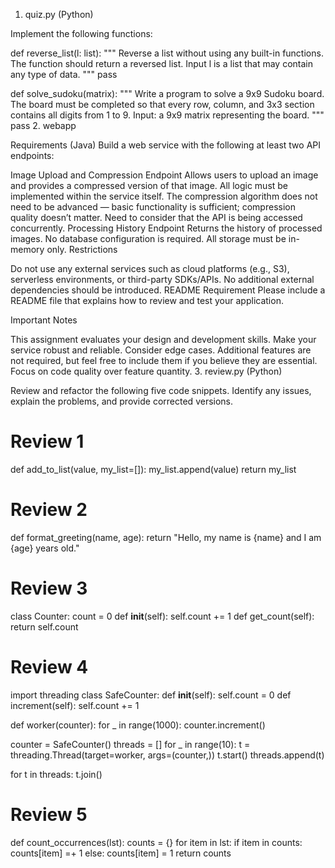 
1. quiz.py (Python)

Implement the following functions:

def reverse_list(l: list):
    """
    Reverse a list without using any built-in functions.
    The function should return a reversed list.
    Input l is a list that may contain any type of data.
    """
    pass
 
def solve_sudoku(matrix):
    """
    Write a program to solve a 9x9 Sudoku board.
    The board must be completed so that every row, column, and 3x3 section
    contains all digits from 1 to 9.
    Input: a 9x9 matrix representing the board.
    """
    pass
2. webapp

Requirements (Java)
Build a web service with the following at least two API endpoints:

Image Upload and Compression Endpoint
Allows users to upload an image and provides a compressed version of that image.
All logic must be implemented within the service itself.
The compression algorithm does not need to be advanced — basic functionality is sufficient; compression quality doesn’t matter.
Need to consider that the API is being accessed concurrently.
Processing History Endpoint
Returns the history of processed images.
No database configuration is required.
All storage must be in-memory only.
Restrictions

Do not use any external services such as cloud platforms (e.g., S3), serverless environments, or third-party SDKs/APIs.
No additional external dependencies should be introduced.
README Requirement
Please include a README file that explains how to review and test your application.

Important Notes

This assignment evaluates your design and development skills.
Make your service robust and reliable. Consider edge cases.
Additional features are not required, but feel free to include them if you believe they are essential.
Focus on code quality over feature quantity.
3. review.py (Python)

Review and refactor the following five code snippets. Identify any issues, explain the problems, and provide corrected versions.

# Review 1
def add_to_list(value, my_list=[]):
    my_list.append(value)
    return my_list
 
# Review 2
def format_greeting(name, age):
    return "Hello, my name is {name} and I am {age} years old."
 
# Review 3
class Counter:
    count = 0
    def __init__(self):
        self.count += 1
    def get_count(self):
        return self.count
 
# Review 4
import threading
class SafeCounter:
    def __init__(self):
        self.count = 0
    def increment(self):
        self.count += 1
 
def worker(counter):
    for _ in range(1000):
        counter.increment()
 
counter = SafeCounter()
threads = []
for _ in range(10):
    t = threading.Thread(target=worker, args=(counter,))
    t.start()
    threads.append(t)
 
for t in threads:
    t.join()
 
# Review 5
def count_occurrences(lst):
    counts = {}
    for item in lst:
        if item in counts:
            counts[item] =+ 1
        else:
            counts[item] = 1
    return counts
